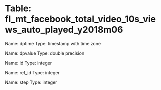 Table: fl_mt_facebook_total_video_10s_views_auto_played_y2018m06
================================================================

Name: dptime
Type: timestamp with time zone

Name: dpvalue
Type: double precision

Name: id
Type: integer

Name: ref_id
Type: integer

Name: step
Type: integer


